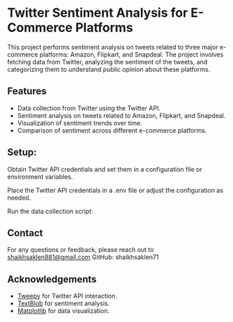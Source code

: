 #  Twitter Sentiment Analysis for E-Commerce Platforms
This project performs sentiment analysis on tweets related to three major e-commerce platforms: Amazon, Flipkart, and Snapdeal. The project involves fetching data from Twitter, analyzing the sentiment of the tweets, and categorizing them to understand public opinion about these platforms.

 ## Features
- Data collection from Twitter using the Twitter API.
- Sentiment analysis on tweets related to Amazon, Flipkart, and Snapdeal.
- Visualization of sentiment trends over time.
- Comparison of sentiment across different e-commerce platforms.

## Setup:

Obtain Twitter API credentials and set them in a configuration file or environment variables.

Place the Twitter API credentials in a .env file or adjust the configuration as needed.

Run the data collection script:

## Contact

For any questions or feedback, please reach out to shaikhsaklen881@gmail.com
GitHub: shaikhsaklen71



## Acknowledgements

- [Tweepy](https://www.tweepy.org/) for Twitter API interaction.
- [TextBlob](https://textblob.readthedocs.io/en/dev/) for sentiment analysis.
- [Matplotlib](https://matplotlib.org/) for data visualization.



